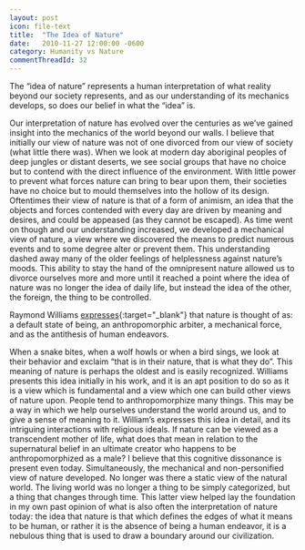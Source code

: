 ```yaml
---
layout: post
icon: file-text
title:  "The Idea of Nature"
date:   2010-11-27 12:00:00 -0600
category: Humanity vs Nature
commentThreadId: 32
---
```


The “idea of nature” represents a human interpretation of what reality beyond our society represents, and as our understanding of its mechanics develops, so does our belief in what the “idea” is.

Our interpretation of nature has evolved over the centuries as we’ve gained insight into the mechanics of the world beyond our walls. I believe that initially our view of nature was not of one divorced from our view of society (what little there was). When we look at modern day aboriginal peoples of deep jungles or distant deserts, we see social groups that have no choice but to contend with the direct influence of the environment. With little power to prevent what forces nature can bring to bear upon them, their societies have no choice but to mould themselves into the hollow of its design. Oftentimes their view of nature is that of a form of animism, an idea that the objects and forces contended with every day are driven by meaning and desires, and could be appeased (as they cannot be escaped). As time went on though and our understanding increased, we developed a mechanical view of nature, a view where we discovered the means to predict numerous events and to some degree alter or prevent them. This understanding dashed away many of the older feelings of helplessness against nature’s moods. This ability to stay the hand of the omnipresent nature allowed us to divorce ourselves more and more until it reached a point where the idea of nature was no longer the idea of daily life, but instead the idea of the other, the foreign, the thing to be controlled.

Raymond Williams [expresses](https://www.amazon.com/Problems-Materialism-Culture-Raymond-Williams/dp/0860910288){:target="_blank"} that nature is thought of as: a default state of being, an anthropomorphic arbiter, a mechanical force, and as the antithesis of human endeavors.

When a snake bites, when a wolf howls or when a bird sings, we look at their behavior and exclaim “that is in their nature, that is what they do”. This meaning of nature is perhaps the oldest and is easily recognized. Williams presents this idea initially in his work, and it is an apt position to do so as it is a view which is fundamental and a view which one can build other views of nature upon. People tend to anthropomorphize many things. This may be a way in which we help ourselves understand the world around us, and to give a sense of meaning to it. William’s expresses this idea in detail, and its intriguing interactions with religious ideals. If nature can be viewed as a transcendent mother of life, what does that mean in relation to the supernatural belief in an ultimate creator who happens to be anthropomorphized as a male? I believe that this cognitive dissonance is present even today. Simultaneously, the mechanical and non-personified view of nature developed. No longer was there a static view of the natural world. The living world was no longer a thing to be simply categorized, but a thing that changes through time. This latter view helped lay the foundation in my own past opinion of what is also often the interpretation of nature today: the idea that nature is that which defines the edges of what it means to be human, or rather it is the absence of being a human endeavor, it is a nebulous thing that is used to draw a boundary around our civilization.
